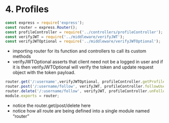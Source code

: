 # 4. Profiles

```jsx
const express = require('express');
const router = express.Router();
const profileController = require('../controllers/profileController');
const verifyJWT = require('../middleware/verifyJWT');
const verifyJWTOptional = require('../middleware/verifyJWTOptional');
```

- importing router for its function and controllers to call its custom methods
- verifyJWTOptional asserts that client need not be a logged in user and if it is then verifyJWTOptional will verify the token and update request object with the token payload.

```jsx
router.get('/:username',verifyJWTOptional, profileController.getProfile);
router.post('/:username/follow', verifyJWT, profileController.followUser);
router.delete('/:username/follow', verifyJWT, profileController.unFollowUser);
module.exports = router;
```

- notice the router.get/post/delete here
- notice how all route are being defined into a single module named “router”